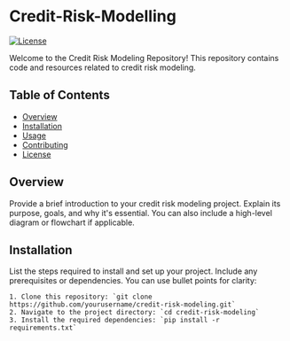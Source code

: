 # Credit-Risk-Modelling

[![License](https://img.shields.io/badge/license-MIT-blue.svg)](LICENSE)

Welcome to the Credit Risk Modeling Repository! This repository contains code and resources related to credit risk modeling.

## Table of Contents

- [Overview](#overview)
- [Installation](#installation)
- [Usage](#usage)
- [Contributing](#contributing)
- [License](#license)

## Overview

Provide a brief introduction to your credit risk modeling project. Explain its purpose, goals, and why it's essential. You can also include a high-level diagram or flowchart if applicable.

## Installation

List the steps required to install and set up your project. Include any prerequisites or dependencies. You can use bullet points for clarity:

```shell
1. Clone this repository: `git clone https://github.com/yourusername/credit-risk-modeling.git`
2. Navigate to the project directory: `cd credit-risk-modeling`
3. Install the required dependencies: `pip install -r requirements.txt`
